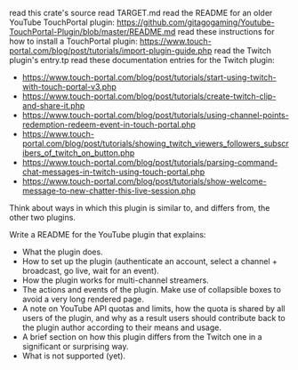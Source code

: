 read this crate's source
read TARGET.md
read the README for an older YouTube TouchPortal plugin: <https://github.com/gitagogaming/Youtube-TouchPortal-Plugin/blob/master/README.md>
read these instructions for how to install a TouchPortal plugin: <https://www.touch-portal.com/blog/post/tutorials/import-plugin-guide.php>
read the Twitch plugin's entry.tp
read these documentation entries for the Twitch plugin:
- https://www.touch-portal.com/blog/post/tutorials/start-using-twitch-with-touch-portal-v3.php
- https://www.touch-portal.com/blog/post/tutorials/create-twitch-clip-and-share-it.php
- https://www.touch-portal.com/blog/post/tutorials/using-channel-points-redemption-redeem-event-in-touch-portal.php
- https://www.touch-portal.com/blog/post/tutorials/showing_twitch_viewers_followers_subscribers_of_twitch_on_button.php
- https://www.touch-portal.com/blog/post/tutorials/parsing-command-chat-messages-in-twitch-using-touch-portal.php
- https://www.touch-portal.com/blog/post/tutorials/show-welcome-message-to-new-chatter-this-live-session.php

Think about ways in which this plugin is similar to, and differs from, the other two plugins.

Write a README for the YouTube plugin that explains:
- What the plugin does.
- How to set up the plugin (authenticate an account, select a channel + broadcast, go live, wait for an event).
- How the plugin works for multi-channel streamers.
- The actions and events of the plugin. Make use of collapsible boxes to avoid a very long rendered page.
- A note on YouTube API quotas and limits, how the quota is shared by all users of the plugin, and why as a result users should contribute back to the plugin author according to their means and usage.
- A brief section on how this plugin differs from the Twitch one in a significant or surprising way.
- What is not supported (yet).
